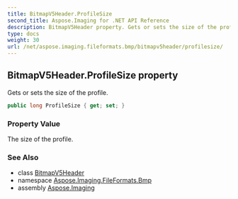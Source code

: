 ```yaml
---
title: BitmapV5Header.ProfileSize
second_title: Aspose.Imaging for .NET API Reference
description: BitmapV5Header property. Gets or sets the size of the profile
type: docs
weight: 30
url: /net/aspose.imaging.fileformats.bmp/bitmapv5header/profilesize/
---
```

## BitmapV5Header.ProfileSize property

Gets or sets the size of the profile.

```csharp
public long ProfileSize { get; set; }
```

### Property Value

The size of the profile.

### See Also

* class [BitmapV5Header](../)
* namespace [Aspose.Imaging.FileFormats.Bmp](../../bitmapv5header/)
* assembly [Aspose.Imaging](../../../)


